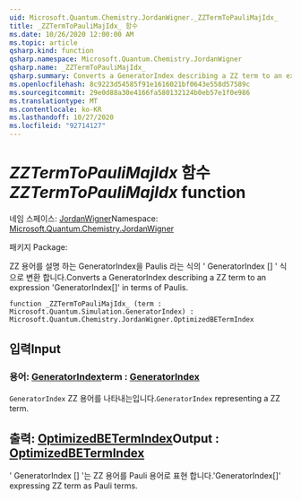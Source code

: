 ```yaml
---
uid: Microsoft.Quantum.Chemistry.JordanWigner._ZZTermToPauliMajIdx_
title: _ZZTermToPauliMajIdx_ 함수
ms.date: 10/26/2020 12:00:00 AM
ms.topic: article
qsharp.kind: function
qsharp.namespace: Microsoft.Quantum.Chemistry.JordanWigner
qsharp.name: _ZZTermToPauliMajIdx_
qsharp.summary: Converts a GeneratorIndex describing a ZZ term to an expression 'GeneratorIndex[]' in terms of Paulis.
ms.openlocfilehash: 8c9223d54585f91e1616021bf0643e558d57589c
ms.sourcegitcommit: 29e0d88a30e4166fa580132124b0eb57e1f0e986
ms.translationtype: MT
ms.contentlocale: ko-KR
ms.lasthandoff: 10/27/2020
ms.locfileid: "92714127"
---
```

# <a name="_zztermtopaulimajidx_-function"></a><span data-ttu-id="e0ebf-102">_ZZTermToPauliMajIdx_ 함수</span><span class="sxs-lookup"><span data-stu-id="e0ebf-102">_ZZTermToPauliMajIdx_ function</span></span>

<span data-ttu-id="e0ebf-103">네임 스페이스: [JordanWigner](xref:Microsoft.Quantum.Chemistry.JordanWigner)</span><span class="sxs-lookup"><span data-stu-id="e0ebf-103">Namespace: [Microsoft.Quantum.Chemistry.JordanWigner](xref:Microsoft.Quantum.Chemistry.JordanWigner)</span></span>

<span data-ttu-id="e0ebf-104">패키지 [](https://nuget.org/packages/)</span><span class="sxs-lookup"><span data-stu-id="e0ebf-104">Package: [](https://nuget.org/packages/)</span></span>


<span data-ttu-id="e0ebf-105">ZZ 용어를 설명 하는 GeneratorIndex을 Paulis 라는 식의 ' GeneratorIndex [] ' 식으로 변환 합니다.</span><span class="sxs-lookup"><span data-stu-id="e0ebf-105">Converts a GeneratorIndex describing a ZZ term to an expression 'GeneratorIndex[]' in terms of Paulis.</span></span>

```qsharp
function _ZZTermToPauliMajIdx_ (term : Microsoft.Quantum.Simulation.GeneratorIndex) : Microsoft.Quantum.Chemistry.JordanWigner.OptimizedBETermIndex
```


## <a name="input"></a><span data-ttu-id="e0ebf-106">입력</span><span class="sxs-lookup"><span data-stu-id="e0ebf-106">Input</span></span>

### <a name="term--generatorindex"></a><span data-ttu-id="e0ebf-107">용어: [GeneratorIndex](xref:Microsoft.Quantum.Simulation.GeneratorIndex)</span><span class="sxs-lookup"><span data-stu-id="e0ebf-107">term : [GeneratorIndex](xref:Microsoft.Quantum.Simulation.GeneratorIndex)</span></span>

<span data-ttu-id="e0ebf-108">`GeneratorIndex` ZZ 용어를 나타내는입니다.</span><span class="sxs-lookup"><span data-stu-id="e0ebf-108">`GeneratorIndex` representing a ZZ term.</span></span>



## <a name="output--optimizedbetermindex"></a><span data-ttu-id="e0ebf-109">출력: [OptimizedBETermIndex](xref:Microsoft.Quantum.Chemistry.JordanWigner.OptimizedBETermIndex)</span><span class="sxs-lookup"><span data-stu-id="e0ebf-109">Output : [OptimizedBETermIndex](xref:Microsoft.Quantum.Chemistry.JordanWigner.OptimizedBETermIndex)</span></span>

<span data-ttu-id="e0ebf-110">' GeneratorIndex [] '는 ZZ 용어를 Pauli 용어로 표현 합니다.</span><span class="sxs-lookup"><span data-stu-id="e0ebf-110">'GeneratorIndex[]' expressing ZZ term as Pauli terms.</span></span>